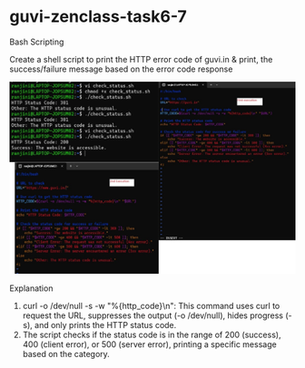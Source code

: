 # guvi-zenclass-task6-7
Bash Scripting

Create a shell script to print the HTTP error code of guvi.in & print, the success/failure message based on the error code response

![shell script](https://github.com/ranju386/guvi-zenclass-task6-7/blob/main/oct-devops-24-task6.jpg)

Explanation

1.	curl -o /dev/null -s -w "%{http_code}\n": This command uses curl to request the URL, suppresses the output (-o /dev/null), hides progress (-s), and only prints the HTTP status code.
2.	The script checks if the status code is in the range of 200 (success), 400 (client error), or 500 (server error), printing a specific message based on the category.
